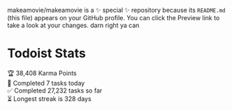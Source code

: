 makeamovie/makeamovie is a ✨ special ✨ repository because its `README.md` (this file) appears on your GitHub profile.
You can click the Preview link to take a look at your changes. darn right ya can

# Todoist Stats

<!-- TODO-IST:START -->
🏆  38,408 Karma Points           
🌸  Completed 7 tasks today           
✅  Completed 27,232 tasks so far           
⏳  Longest streak is 328 days
<!-- TODO-IST:END -->